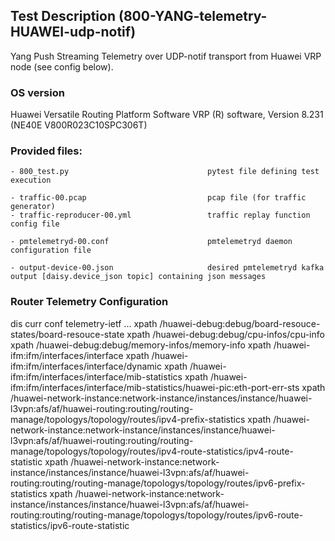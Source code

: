 
## Test Description (800-YANG-telemetry-HUAWEI-udp-notif)

Yang Push Streaming Telemetry over UDP-notif transport from Huawei VRP node (see config below).

### OS version

Huawei Versatile Routing Platform Software
VRP (R) software, Version 8.231 (NE40E V800R023C10SPC306T)

### Provided files:
```
- 800_test.py                               pytest file defining test execution

- traffic-00.pcap                           pcap file (for traffic generator)
- traffic-reproducer-00.yml                 traffic replay function config file

- pmtelemetryd-00.conf                      pmtelemetryd daemon configuration file

- output-device-00.json                     desired pmtelemetryd kafka output [daisy.device_json topic] containing json messages
```

### Router Telemetry Configuration

<ipf-zbl1243-r-daisy-21>dis curr conf telemetry-ietf
...
  xpath /huawei-debug:debug/board-resouce-states/board-resouce-state
  xpath /huawei-debug:debug/cpu-infos/cpu-info
  xpath /huawei-debug:debug/memory-infos/memory-info
  xpath /huawei-ifm:ifm/interfaces/interface
  xpath /huawei-ifm:ifm/interfaces/interface/dynamic
  xpath /huawei-ifm:ifm/interfaces/interface/mib-statistics
  xpath /huawei-ifm:ifm/interfaces/interface/mib-statistics/huawei-pic:eth-port-err-sts
  xpath /huawei-network-instance:network-instance/instances/instance/huawei-l3vpn:afs/af/huawei-routing:routing/routing-manage/topologys/topology/routes/ipv4-prefix-statistics
  xpath /huawei-network-instance:network-instance/instances/instance/huawei-l3vpn:afs/af/huawei-routing:routing/routing-manage/topologys/topology/routes/ipv4-route-statistics/ipv4-route-statistic
  xpath /huawei-network-instance:network-instance/instances/instance/huawei-l3vpn:afs/af/huawei-routing:routing/routing-manage/topologys/topology/routes/ipv6-prefix-statistics
  xpath /huawei-network-instance:network-instance/instances/instance/huawei-l3vpn:afs/af/huawei-routing:routing/routing-manage/topologys/topology/routes/ipv6-route-statistics/ipv6-route-statistic

